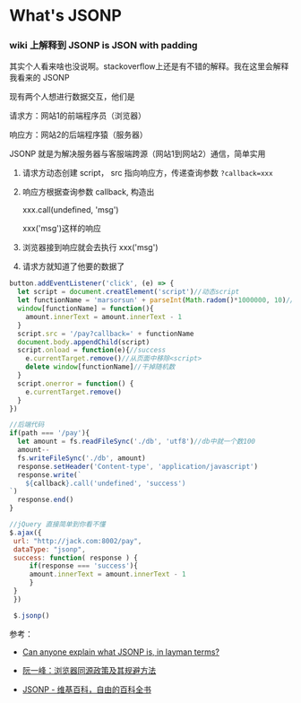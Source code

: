<!-- ---
title:  What's JSONP
data: 2018/4//29
tags: 
	- JSONP 
	- JavaScript
--- -->
#  What's JSONP

### wiki 上解释到 JSONP is JSON with padding 

其实个人看来啥也没说啊。stackoverflow上还是有不错的解释。我在这里会解释我看来的 JSONP

<!--more-->

现有两个人想进行数据交互，他们是

请求方：网站1的前端程序员（浏览器）

响应方：网站2的后端程序猿（服务器）

JSONP 就是为解决服务器与客服端跨源（网站1到网站2）通信，简单实用



1. 请求方动态创建 script， src 指向响应方，传递查询参数 `?callback=xxx`

2. 响应方根据查询参数 callback, 构造出

   xxx.call(undefined, 'msg')

   xxx('msg')这样的响应

3. 浏览器接到响应就会去执行 xxx('msg')

4. 请求方就知道了他要的数据了

```javascript
button.addEventListener('click', (e) => {
  let script = document.creatElement('script')//动态script
  let functionName = 'marsorsun' + parseInt(Math.radom()*1000000, 10)//函数名随机
  window[functionName] = function(){
    amount.innerText = amount.innerText - 1
  }
  script.src = '/pay?callback=' + functionName
  document.body.appendChild(script)
  script.onload = function(e){//success
    e.currentTarget.remove()//从页面中移除<script>
    delete window[functionName]//干掉随机数
  }
  script.onerror = function() {
    e.currentTarget.remove()
  }
})
```

```javascript
//后端代码
if(path === '/pay'){
  let amount = fs.readFileSync('./db', 'utf8')//db中就一个数100
  amount--
  fs.writeFileSync('./db', amount)
  response.setHeader('Content-type', 'application/javascript')
  response.write(`
	${callback}.call('undefined', 'success')
`)
  response.end()
}
```

```javascript
//jQuery 直接简单到你看不懂
$.ajax({
 url: "http://jack.com:8002/pay",
 dataType: "jsonp",
 success: function( response ) {
     if(response === 'success'){
     amount.innerText = amount.innerText - 1
     }
 }
 })

 $.jsonp()
```



参考：

-  [Can anyone explain what JSONP is, in layman terms?](https://stackoverflow.com/questions/3839966/can-anyone-explain-what-jsonp-is-in-layman-terms)

-  [阮一峰：浏览器同源政策及其规避方法](http://www.ruanyifeng.com/blog/2016/04/same-origin-policy.html)

-  [JSONP - 维基百科，自由的百科全书](https://zh.wikipedia.org/zh-hans/JSONP)

